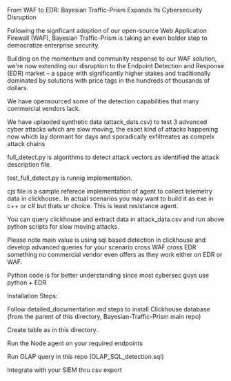 From WAF to EDR: Bayesian Traffic-Prism Expands Its Cybersecurity Disruption 

Following the signficant adoption of our open-source Web Application Firewall (WAF), Bayesian Traffic-Prism is taking an even bolder step to democratize enterprise security. 

Building on the momentum and community response to our WAF solution, we're now extending our disruption to the Endpoint Detection and Response (EDR) market – a space with significantly higher stakes and traditionally dominated by solutions with price tags in the hundreds of thousands of dollars.

We have opensourced some of the detection capabilities that many commercial vendors lack.

We have uplaoded synthetic data (attack_dats.csv) to test 3 advanced cyber attacks which are slow moving, the exact kind of attacks happening now which lay dormant for days and sporadically exfiltreates as compelx attack chains

full_detect.py is algorithms to detect attack vectors as identified the attack description file.

test_full_detect.py is runnig implementation.

cjs file is a sample referece implementation of agent to collect telemetry data in clickhouse.. In actual scenarios you may want to build it as exe in c++ or c# but thats ur choice. This is least resistance agent.

You can query clickhouse and extract data in attack_data.csv and run above python scripts for slow moving attacks.

Please note main value is using sql based detection in clickhouse and develop advanced queries for your scenario cross WAF cross EDR something no commercial vendor even offers as they work either on EDR or WAF.
 
Python code is for better understanding since most cybersec guys use python + EDR

Installation Steps:

Follow detailed_documentation.md steps to install Clickhouse database (from the parent of this directory, Bayesian-Traffic-Prism main repo)

Create table as in this directory..

Run the Node agent on your required endpoints

Run OLAP query in this repo (OLAP_SQL_detection.sql)

Integrate with your SIEM thru csv export
